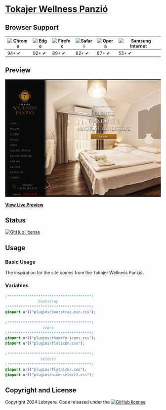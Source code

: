 # [Tokajer Wellness Panzió](https://lebryere.github.io/Tokajer-wellness/)

## Browser Support

![Chrome](https://raw.githubusercontent.com/alrra/browser-logos/master/src/chrome/chrome_48x48.png) | ![Edge](https://raw.githubusercontent.com/alrra/browser-logos/master/src/edge/edge_48x48.png) | ![Firefox](https://raw.githubusercontent.com/alrra/browser-logos/master/src/firefox/firefox_48x48.png) | ![Safari](https://raw.githubusercontent.com/alrra/browser-logos/master/src/safari/safari_48x48.png) | ![Opera](https://raw.githubusercontent.com/alrra/browser-logos/master/src/opera/opera_48x48.png) | ![Samsung Internet](https://raw.githubusercontent.com/alrra/browser-logos/master/src/samsung-internet/samsung-internet_48x48.png)
--- | --- | --- | --- | --- | --- |
94+ ✔ | 92+ ✔ | 89+ ✔ | 82+ ✔ | 87+ ✔ | 55+ ✔ |

## Preview

[![Resume Preview](preview.png)](https://lebryere.github.io/Tokajer-wellness/)

**[View Live Preview](https://lebryere.github.io/Tokajer-wellness/)**

## Status

[![GitHub license](https://img.shields.io/badge/licence-extended_CC_BY_NC-green%3F%26style%3Dplastic?style=plastic)](https://raw.githubusercontent.com/LeBryere/Tokajer-wellness/master/LICENCE)

## Usage

### Basic Usage


The inspiration for the site comes from the Tokajer Wellness Panzió.

### Variables
```css
/**************************************\
               bootstrap
\**************************************/
@import url("plugins/bootstrap.min.css");

/**************************************\
                 icons
\**************************************/
@import url("plugins/themify-icons.css");
@import url("plugins/flaticon.css");

/**************************************\
                selects
\**************************************/
@import url("plugins/flatpickr.css");
@import url("plugins/nice-select2.css");
```

## Copyright and License

Copyright 2024 Lebryere. Code released under the [![GitHub license](https://img.shields.io/badge/licence-extended_CC_BY_NC-green%3F%26style%3Dplastic?style=plastic)](https://raw.githubusercontent.com/LeBryere/Tokajer-wellness/master/LICENCE)
